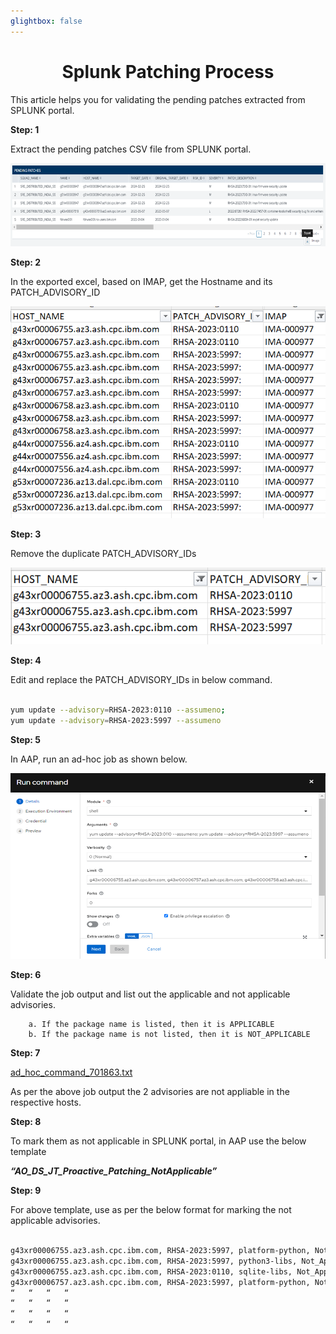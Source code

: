 ```yaml
---
glightbox: false
---
```


<h1 align="center">Splunk Patching Process</h1>

This article helps you for validating the pending patches extracted from SPLUNK portal.

**Step: 1**

Extract the pending patches CSV file from SPLUNK portal.

![pic3](Picture1.png)

**Step: 2**

In the exported excel, based on IMAP, get the Hostname and its PATCH_ADVISORY_ID

![pic3](Picture2.png)

**Step: 3**

Remove the duplicate PATCH_ADVISORY_IDs 

![pic3](Picture3.png)

**Step: 4**

Edit and replace the PATCH_ADVISORY_IDs in below command. 
```bash

yum update --advisory=RHSA-2023:0110 --assumeno;
yum update --advisory=RHSA-2023:5997 --assumeno

```

**Step: 5**

In AAP, run an ad-hoc job as shown below.

![pic3](Picture4.png)

**Step: 6**

Validate the job output and list out the applicable and not applicable advisories.

        a. If the package name is listed, then it is APPLICABLE
        b. If the package name is not listed, then it is NOT_APPLICABLE

**Step: 7**

<a href="ad_hoc_command_701863.txt" download>ad_hoc_command_701863.txt</a>


As per the above job output the 2 advisories are not appliable in the respective hosts.

**Step: 8**

To mark them as not applicable in SPLUNK portal, in AAP use the below template

***“AO_DS_JT_Proactive_Patching_NotApplicable”***

**Step: 9**

For above template, use as per the below format for marking the not applicable advisories.

```bash

g43xr00006755.az3.ash.cpc.ibm.com, RHSA-2023:5997, platform-python, Not_Applicable
g43xr00006755.az3.ash.cpc.ibm.com, RHSA-2023:5997, python3-libs, Not_Applicable
g43xr00006755.az3.ash.cpc.ibm.com, RHSA-2023:0110, sqlite-libs, Not_Applicable
g43xr00006757.az3.ash.cpc.ibm.com, RHSA-2023:5997, platform-python, Not_Applicable
“	“	“	“
“ 	“	“	“
“	“	“	“
“	“	“	“

```